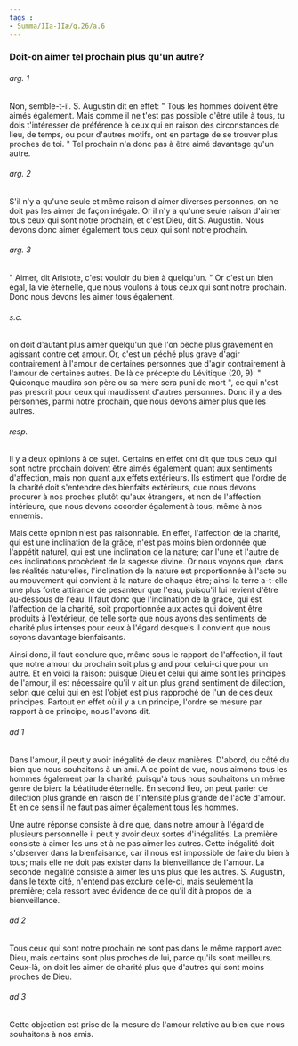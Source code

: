 ```yaml
---
tags : 
- Summa/IIa-IIæ/q.26/a.6
---
```


### Doit-on aimer tel prochain plus qu'un autre?

###### arg. 1
Non, semble-t-il. S. Augustin dit en effet: " Tous les hommes doivent être aimés également. Mais comme il ne t'est pas possible d'être utile à tous, tu dois t'intéresser de préférence à ceux qui en raison des circonstances de lieu, de temps, ou pour d'autres motifs, ont en partage de se trouver plus proches de toi. " Tel prochain n'a donc pas à être aimé davantage qu'un autre. 

###### arg. 2
S'il n'y a qu'une seule et même raison d'aimer diverses personnes, on ne doit pas les aimer de façon inégale. Or il n'y a qu'une seule raison d'aimer tous ceux qui sont notre prochain, et c'est Dieu, dit S. Augustin. Nous devons donc aimer également tous ceux qui sont notre prochain. 

###### arg. 3
" Aimer, dit Aristote, c'est vouloir du bien à quelqu'un. " Or c'est un bien égal, la vie éternelle, que nous voulons à tous ceux qui sont notre prochain. Donc nous devons les aimer tous également. 

###### s.c.
on doit d'autant plus aimer quelqu'un que l'on pèche plus gravement en agissant contre cet amour. Or, c'est un péché plus grave d'agir contrairement à l'amour de certaines personnes que d'agir contrairement à l'amour de certaines autres. De là ce précepte du Lévitique (20, 9): " Quiconque maudira son père ou sa mère sera puni de mort ", ce qui n'est pas prescrit pour ceux qui maudissent d'autres personnes. Donc il y a des personnes, parmi notre prochain, que nous devons aimer plus que les autres. 

###### resp.
Il y a deux opinions à ce sujet. Certains en effet ont dit que tous ceux qui sont notre prochain doivent être aimés également quant aux sentiments d'affection, mais non quant aux effets extérieurs. Ils estiment que l'ordre de la charité doit s'entendre des bienfaits extérieurs, que nous devons procurer à nos proches plutôt qu'aux étrangers, et non de l'affection intérieure, que nous devons accorder également à tous, même à nos ennemis. 

Mais cette opinion n'est pas raisonnable. En effet, l'affection de la charité, qui est une inclination de la grâce, n'est pas moins bien ordonnée que l'appétit naturel, qui est une inclination de la nature; car l'une et l'autre de ces inclinations procèdent de la sagesse divine. Or nous voyons que, dans les réalités naturelles, l'inclination de la nature est proportionnée à l'acte ou au mouvement qui convient à la nature de chaque être; ainsi la terre a-t-elle une plus forte attirance de pesanteur que l'eau, puisqu'il lui revient d'être au-dessous de l'eau. Il faut donc que l'inclination de la grâce, qui est l'affection de la charité, soit proportionnée aux actes qui doivent être produits à l'extérieur, de telle sorte que nous ayons des sentiments de charité plus intenses pour ceux à l'égard desquels il convient que nous soyons davantage bienfaisants. 

Ainsi donc, il faut conclure que, même sous le rapport de l'affection, il faut que notre amour du prochain soit plus grand pour celui-ci que pour un autre. Et en voici la raison: puisque Dieu et celui qui aime sont les principes de l'amour, il est nécessaire qu'il v ait un plus grand sentiment de dilection, selon que celui qui en est l'objet est plus rapproché de l'un de ces deux principes. Partout en effet où il y a un principe, l'ordre se mesure par rapport à ce principe, nous l'avons dit. 

###### ad 1
Dans l'amour, il peut y avoir inégalité de deux manières. D'abord, du côté du bien que nous souhaitons à un ami. A ce point de vue, nous aimons tous les hommes également par la charité, puisqu'à tous nous souhaitons un même genre de bien: la béatitude éternelle. En second lieu, on peut parier de dilection plus grande en raison de l'intensité plus grande de l'acte d'amour. Et en ce sens il ne faut pas aimer également tous les hommes. 

Une autre réponse consiste à dire que, dans notre amour à l'égard de plusieurs personnelle il peut y avoir deux sortes d'inégalités. La première consiste à aimer les uns et à ne pas aimer les autres. Cette inégalité doit s'observer dans la bienfaisance, car il nous est impossible de faire du bien à tous; mais elle ne doit pas exister dans la bienveillance de l'amour. La seconde inégalité consiste à aimer les uns plus que les autres. S. Augustin, dans le texte cité, n'entend pas exclure celle-ci, mais seulement la première; cela ressort avec évidence de ce qu'il dit à propos de la bienveillance. 

###### ad 2
Tous ceux qui sont notre prochain ne sont pas dans le même rapport avec Dieu, mais certains sont plus proches de lui, parce qu'ils sont meilleurs. Ceux-là, on doit les aimer de charité plus que d'autres qui sont moins proches de Dieu. 

###### ad 3
Cette objection est prise de la mesure de l'amour relative au bien que nous souhaitons à nos amis. 


